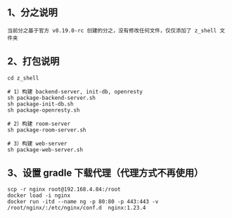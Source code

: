 ## 1、分之说明
    当前分之基于官方 v0.19.0-rc 创建的分之，没有修改任何文件，仅仅添加了 z_shell 文件夹

## 2、打包说明
    cd z_shell

    # 1）构建 backend-server, init-db, openresty 
    sh package-backend-server.sh
    sh package-init-db.sh
    sh package-openresty.sh

    # 2）构建 room-server
    sh package-room-server.sh

    # 3）构建 web-server
    sh package-web-server.sh

## 3、设置 gradle 下载代理（代理方式不再使用）
    scp -r nginx root@192.168.4.84:/root
    docker load -i nginx
    docker run -itd --name ng -p 80:80 -p 443:443 -v /root/nginx/:/etc/nginx/conf.d  nginx:1.23.4





